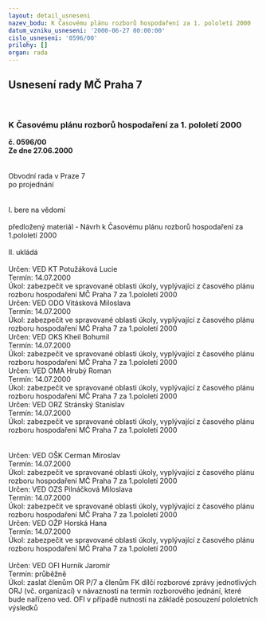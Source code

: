 ```yaml
---
layout: detail_usneseni
nazev_bodu: K Časovému plánu rozborů hospodaření za 1. pololetí 2000
datum_vzniku_usneseni: '2000-06-27 00:00:00'
cislo_usneseni: '0596/00'
prilohy: []
organ: rada
---
```

<div id="ucUsn_pList" class="usn">
	<span><h2>Usnesení rady MČ Praha 7 </h2>
<br></span><div class="standBody">
<span><h3>K Časovému plánu rozborů hospodaření za 1. pololetí 2000</h3></span><div class="center">
		<strong>č. 0596/00</strong><br>
	</div>
<div class="center">
		<strong>Ze dne 27.06.2000</strong><br><br>
	</div>     <br>Obvodní rada v Praze 7<br>po projednání<br><br><br>I.	bere na vědomí<br><br> předložený materiál - Návrh k Časovému plánu rozborů hospodaření za 1.pololetí 2000<br><br>II.	ukládá <br><br> Určen:	     	VED KT Potužáková Lucie<br>Termín: 14.07.2000<br>Úkol:	zabezpečit ve spravované oblasti úkoly, vyplývající z časového plánu rozboru hospodaření MČ Praha 7 za 1.pololetí 2000 <br>  Určen:	     	VED ODO Vitásková Miloslava<br>Termín: 14.07.2000<br>Úkol:	zabezpečit ve spravované oblasti úkoly, vyplývající z časového plánu rozboru hospodaření MČ Praha 7 za 1.pololetí 2000 <br>  Určen:	     	VED OKS Kheil Bohumil<br>Termín: 14.07.2000<br>Úkol:	zabezpečit ve spravované oblasti úkoly, vyplývající z časového plánu rozboru hospodaření MČ Praha 7 za 1.pololetí 2000 <br>  Určen:	     	VED OMA Hrubý Roman<br>Termín: 14.07.2000<br>Úkol:	zabezpečit ve spravované oblasti úkoly, vyplývající z časového plánu rozboru hospodaření MČ Praha 7 za 1.pololetí 2000 <br>  Určen:	     	VED ORZ  Stránský Stanislav<br>Termín: 14.07.2000<br>Úkol:	zabezpečit ve spravované oblasti úkoly, vyplývající z časového plánu rozboru hospodaření MČ Praha 7 za 1.pololetí 2000 <br> <br><br> Určen:	     	VED OŠK Cerman Miroslav<br>Termín: 14.07.2000<br>Úkol:	zabezpečit ve spravované oblasti úkoly, vyplývající z časového plánu rozboru hospodaření MČ Praha 7 za 1.pololetí 2000 <br>  Určen:	     	VED OZS Pilnáčková Miloslava<br>Termín: 14.07.2000<br>Úkol:	zabezpečit ve spravované oblasti úkoly, vyplývající z časového plánu rozboru hospodaření MČ Praha 7 za 1.pololetí 2000 <br>  Určen:	     	VED OŽP Horská Hana<br>Termín: 14.07.2000<br>Úkol:	zabezpečit ve spravované oblasti úkoly, vyplývající z časového plánu rozboru hospodaření MČ Praha 7 za 1.pololetí 2000 <br><br>  Určen:	     	VED OFI Hurník Jaromír<br>Termín: průběžně<br>Úkol:	zaslat členům OR P/7 a členům FK dílčí rozborové zprávy jednotlivých ORJ (vč. organizací) v návaznosti na termín rozborového jednání, které bude nařízeno ved. OFI v případě nutnosti na základě posouzení pololetních výsledků <br> </div>
</div>